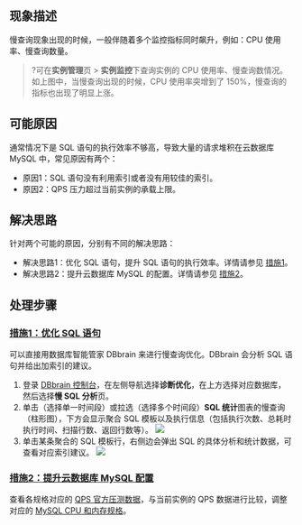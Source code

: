 ## 现象描述
慢查询现象出现的时候，一般伴随着多个监控指标同时飙升，例如：CPU 使用率、慢查询数量。
>?可在**实例管理**页 > **实例监控**下查询实例的 CPU 使用率、慢查询数情况。
>如上图中，当慢查询出现的时候，CPU 使用率突增到了 150%，慢查询的指标也出现了明显上涨。


## 可能原因
通常情况下是 SQL 语句的执行效率不够高，导致大量的请求堆积在云数据库 MySQL 中，常见原因有两个：
- [](id:yy1)原因1：SQL 语句没有利用索引或者没有用较佳的索引。
- [](id:yy2)原因2：QPS 压力超过当前实例的承载上限。

## 解决思路
针对两个可能的原因，分别有不同的解决思路：
- 解决思路1：优化 SQL 语句，提升 SQL 语句的执行效率。详情请参见 [措施1](#cs1)。
- 解决思路2：提升云数据库 MySQL 的配置。详情请参见 [措施2](#cs2)。

## 处理步骤
### [措施1：优化 SQL 语句](id:cs1)
可以直接用数据库智能管家 DBbrain 来进行慢查询优化。DBbrain 会分析 SQL 语句并给出加索引的建议。
1. 登录 [DBbrain 控制台](https://console.cloud.tencent.com/dbbrain/performance/analysis)，在左侧导航选择**诊断优化**，在上方选择对应数据库，然后选择**慢 SQL 分析**页。
2. 单击（选择单一时间段）或拉选（选择多个时间段）**SQL 统计**图表的慢查询（柱形图），下方会显示聚合 SQL 模板以及执行信息（包括执行次数、总耗时执行时间、扫描行数、返回行数等）。
![](https://main.qcloudimg.com/raw/0659dcb5dfb47bf00c4df2646946f0ce.png)
3. 单击某条聚合的 SQL 模板行，右侧边会弹出 SQL 的具体分析和统计数据，可查看对应索引建议。
![](https://main.qcloudimg.com/raw/f72dcf38d05fc7381007502e930f3014.png)

### [措施2：提升云数据库 MySQL 配置](id:cs2)
查看各规格对应的 [QPS 官方压测数据](https://intl.cloud.tencent.com/document/product/236/45606)，与当前实例的 QPS 数据进行比较，调整对应的 [MySQL CPU 和内存规格](https://intl.cloud.tencent.com/document/product/236/19707)。
